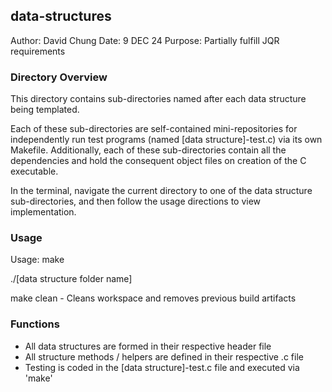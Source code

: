## data-structures

Author: David Chung
Date: 9 DEC 24
Purpose: Partially fulfill JQR requirements

### Directory Overview

This directory contains sub-directories named after each data structure
being templated.

Each of these sub-directories are self-contained mini-repositories for
independently run test programs (named [data structure]-test.c) via its own 
Makefile. Additionally, each of these sub-directories contain all the 
dependencies and hold the consequent object files on creation of the C 
executable. 

In the terminal, navigate the current directory to one of the data structure
sub-directories, and then follow the usage directions to view implementation.   

### Usage 

Usage: 
make 

./[data structure folder name]

make clean - Cleans workspace and removes previous build artifacts

### Functions
- All data structures are formed in their respective header file
- All structure methods / helpers are defined in their respective .c file
- Testing is coded in the [data structure]-test.c file and executed via 'make'
